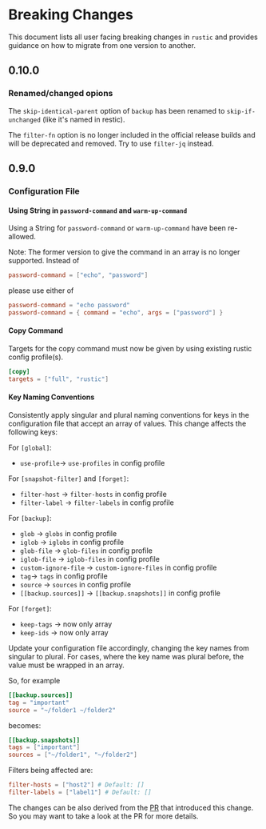 # Breaking Changes

This document lists all user facing breaking changes in `rustic` and provides
guidance on how to migrate from one version to another.

## 0.10.0

### Renamed/changed opions

The `skip-identical-parent` option of `backup` has been renamed to
`skip-if-unchanged` (like it's named in restic).

The `filter-fn` option is no longer included in the official release builds and
will be deprecated and removed. Try to use `filter-jq` instead.

## 0.9.0

### Configuration File

#### Using String in `password-command` and `warm-up-command`

Using a String for `password-command` or `warm-up-command` have been re-allowed.

Note: The former version to give the command in an array is no longer supported.
Instead of

```toml
password-command = ["echo", "password"]
```

please use either of

```toml
password-command = "echo password"
password-command = { command = "echo", args = ["password"] }
```

#### Copy Command

Targets for the copy command must now be given by using existing rustic config
profile(s).

```toml
[copy]
targets = ["full", "rustic"]
```

#### Key Naming Conventions

Consistently apply singular and plural naming conventions for keys in the
configuration file that accept an array of values. This change affects the
following keys:

For `[global]`:

- `use-profile`-> `use-profiles` in config profile

For `[snapshot-filter]` and `[forget]`:

- `filter-host` -> `filter-hosts` in config profile
- `filter-label` -> `filter-labels` in config profile

For `[backup]`:

- `glob` -> `globs` in config profile
- `iglob` -> `iglobs` in config profile
- `glob-file` -> `glob-files` in config profile
- `iglob-file` -> `iglob-files` in config profile
- `custom-ignore-file` -> `custom-ignore-files` in config profile
- `tag`-> `tags` in config profile
- `source` -> `sources` in config profile
- `[[backup.sources]]` -> `[[backup.snapshots]]` in config profile

For `[forget]`:

- `keep-tags` -> now only array
- `keep-ids` -> now only array

Update your configuration file accordingly, changing the key names from singular
to plural. For cases, where the key name was plural before, the value must be
wrapped in an array.

So, for example

```toml
[[backup.sources]]
tag = "important"
source = "~/folder1 ~/folder2"
```

becomes:

```toml
[[backup.snapshots]]
tags = ["important"]
sources = ["~/folder1", "~/folder2"]
```

Filters being affected are:

```toml
filter-hosts = ["host2"] # Default: []
filter-labels = ["label1"] # Default: []
```

The changes can be also derived from the
[PR](https://github.com/rustic-rs/rustic/pull/1240) that introduced this change.
So you may want to take a look at the PR for more details.

